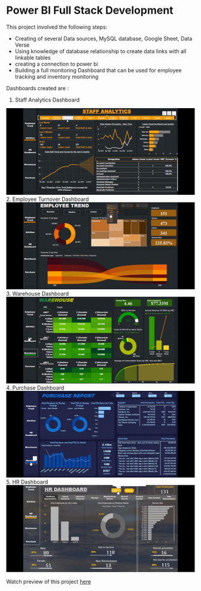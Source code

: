 # Power BI Full Stack Development 

This project involved the following steps:

* Creating of several Data sources, MySQL database, Google Sheet, Data Verse
* Using knowledge of database relationship to create data links with all linkable tables
* creating a connection to power bi
* Building a full monitoring Dashboard that can be used for employee tracking and inventory monitoring

Dashboards created are :
1. Staff Analytics Dashboard
<img src=https://github.com/Tobi-DataDetective/power-BI-app/blob/main/Staff_analysis.jpg>
2. Employee Turnover Dashboard
<img src=https://github.com/Tobi-DataDetective/power-BI-app/blob/main/Turnover.jpg>
3. Warehouse Dashboard
<img src=https://github.com/Tobi-DataDetective/power-BI-app/blob/main/Warehouse.jpg>
4. Purchase Dashboard
<img src=https://github.com/Tobi-DataDetective/power-BI-app/blob/main/Purchase.jpg>
5. HR Dashboard
<img src=https://github.com/Tobi-DataDetective/power-BI-app/blob/main/HR_Dashboard.jpg>

Watch preview of this project [here](https://github.com/Tobi-DataDetective/power-BI-app/blob/main/powerBI%20preview.mp4?raw=true)
